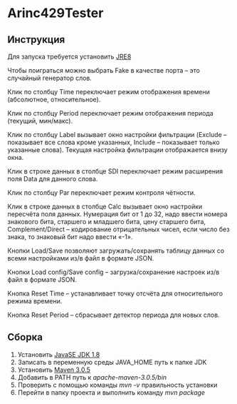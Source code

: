 # Arinc429Tester

## Инструкция

Для запуска требуется установить [JRE8](http://www.oracle.com/technetwork/java/javase/downloads/jre8-downloads-2133155.html)

Чтобы поиграться можно выбрать Fake в качестве порта  – это случайный генератор слов.

Клик по столбцу Time переключает режим отображения времени (абсолютное, относительное).

Клик по столбцу Period переключает режим отображения периода (текущий, мин/макс).

Клик по столбцу Label вызывает окно настройки фильтрации (Exclude – показывает все слова кроме указанных, Include – показывает только указанные слова). Текущая настройка фильтрации отображается внизу окна.

Клик в строке данных в столбце SDI переключает режим расширения поля Data для данного слова.

Клик по столбцу Par переключает режим контроля чётности.

Клик в строке данных в столбце Calc вызывает окно настройки пересчёта поля данных. Нумерация бит от 1 до 32, надо ввести номера знакового бита, старшего и младшего бита, цену старшего бита, Complement/Direct – кодирование отрицательных чисел, если число без знака, то знаковый бит надо ввести «-1».

Кнопки Load/Save позволяют загружать/сохранять таблицу данных со всеми настройками из/в файл в формате JSON.

Кнопки Load config/Save config – загрузка/сохранение настроек из/в файл в формате JSON.

Кнопка Reset Time – устанавливает точку отсчёта для относительного режима времени.

Кнопка Reset Period – сбрасывает детектор периода для новых слов.


## Сборка

1. Установить [JavaSE JDK 1.8](http://www.oracle.com/technetwork/java/javase/downloads/index.html)
  1. Записать в переменную среды JAVA_HOME путь к папке JDK
2. Установить [Maven 3.0.5](https://archive.apache.org/dist/maven/maven-3/3.0.5/binaries/)
  1. Добавить в PATH путь к *apache-maven-3.0.5/bin*
  2. Проверить с помощью команды *mvn -v* правильность установки
3. Перейти в папку проекта и выполнить команду *mvn package*
